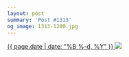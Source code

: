 ```yaml
---
layout: post
summary: 'Post #1313'
og_image: 1313-1280.jpg
---
```


<p>
 <time>
  <a href="/1313">
   {{ page.date | date: "%B %-d, %Y" }}
  </a>
 </time>
 <a href="/1313">
  <img data-taken="3/14/2021" sizes="(min-width: 700px) 50vw, calc(100vw - 2rem)" src="{{ site.assets_url }}/1313-640.jpg" srcset="{{ site.assets_url }}/1313-320.jpg 320w, {{ site.assets_url }}/1313-640.jpg 640w, {{ site.assets_url }}/1313-960.jpg 960w, {{ site.assets_url }}/1313-1280.jpg 1280w"/>
 </a>
</p>

